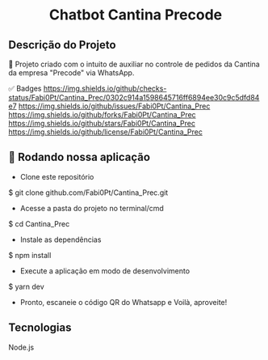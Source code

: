 <h1 align="center">Chatbot Cantina Precode</h1>

## Descrição do Projeto

🚀 Projeto criado com o intuito de auxiliar no controle de pedidos da Cantina da empresa "Precode" via WhatsApp.

✅ Badges
https://img.shields.io/github/checks-status/Fabi0Pt/Cantina_Prec/0302c914a1598645716ff6894ee30c9c5dfd84e7
https://img.shields.io/github/issues/Fabi0Pt/Cantina_Prec
https://img.shields.io/github/forks/Fabi0Pt/Cantina_Prec
https://img.shields.io/github/stars/Fabi0Pt/Cantina_Prec
https://img.shields.io/github/license/Fabi0Pt/Cantina_Prec

## 🎲 Rodando nossa aplicação

- Clone este repositório

$ git clone github.com/Fabi0Pt/Cantina_Prec.git

- Acesse a pasta do projeto no terminal/cmd

$ cd Cantina_Prec

- Instale as dependências

$ npm install

- Execute a aplicação em modo de desenvolvimento

$ yarn dev

- Pronto, escaneie o código QR do Whatsapp e Voilà, aproveite!

## Tecnologias

Node.js
